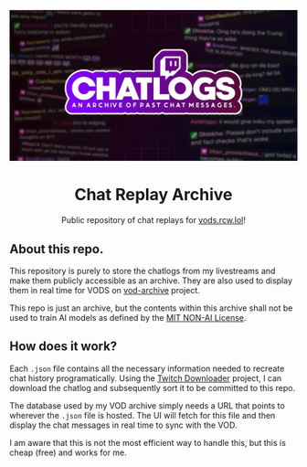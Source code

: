 ![Showcase Card](/public/static/twitter-card.webp)

<div align="center">

# Chat Replay Archive
Public repository of chat replays for [vods.rcw.lol](https://vods.rcw.lol)!

</div>

## About this repo.

This repository is purely to store the chatlogs from my livestreams and make them publicly accessible as an archive. They are also used to display them in real time for VODS on [vod-archive](https://github.com/rcwowo/vod-archive) project.

This repo is just an archive, but the contents within this archive shall not be used to train AI models as defined by the [MIT NON-AI License](LICENSE).

## How does it work?

Each `.json` file contains all the necessary information needed to recreate chat history programatically. Using the [Twitch Downloader](https://github.com/lay295/TwitchDownloader) project, I can download the chatlog and subsequently sort it to be committed to this repo.

The database used by my VOD archive simply needs a URL that points to wherever the `.json` file is hosted. The UI will fetch for this file and then display the chat messages in real time to sync with the VOD.

I am aware that this is not the most efficient way to handle this, but this is cheap (free) and works for me.
